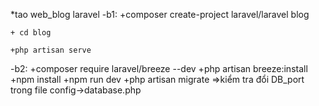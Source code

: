 *tao web_blog laravel
-b1: +composer create-project laravel/laravel blog

    + cd blog

    +php artisan serve

-b2: +composer require laravel/breeze --dev
    +php artisan breeze:install
    +npm install
    +npm run dev
    +php artisan migrate
=>kiểm tra đổi DB_port trong file config->database.php

